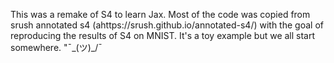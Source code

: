 This was a remake of S4 to learn Jax. Most of the code was copied from srush annotated s4 (ahttps://srush.github.io/annotated-s4/) with the goal of reproducing the results of S4 on MNIST. It's a toy example but we all start somewhere. "¯\_(ツ)\_/¯
